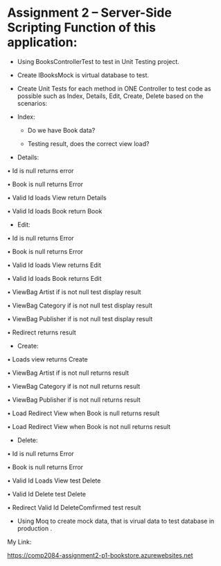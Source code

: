 # Assignment 2 – Server-Side Scripting Function of this application:


-	Using BooksControllerTest to test in Unit Testing project.

-	Create IBooksMock is virtual database to test.

-	Create Unit Tests for each method in ONE Controller to test code as possible such as Index, Details, Edit, Create, Delete based on the scenarios:

- Index:

  - Do we have Book data?

  - Testing result, does the correct view load? 


- Details:

• Id is null returns error

• Book is null returns Error

• Valid Id loads View return Details

• Valid Id loads Book return Book

- Edit:

• Id is null returns Error

• Book is null returns Error

• Valid Id loads View returns Edit

• Valid Id loads Book returns Edit

• ViewBag Artist if is not null test display result

• ViewBag Category if is not null test display result

• ViewBag Publisher if is not null test display result

• Redirect returns result

- Create:

• Loads view returns Create

• ViewBag Artist if is not null returns result

• ViewBag Category if is not null returns result

• ViewBag Publisher if is not null returns result

• Load Redirect View when Book is null returns result

• Load Redirect View when Book is not null returns result

- Delete:

• Id is null returns Error

• Book is null returns Error

• Valid Id Loads View test Delete

• Valid Id Delete test Delete

• Redirect Valid Id DeleteComfirmed test result 


-	Using Moq to create mock data, that is virual data to test database in production .

My Link:

https://comp2084-assignment2-p1-bookstore.azurewebsites.net

